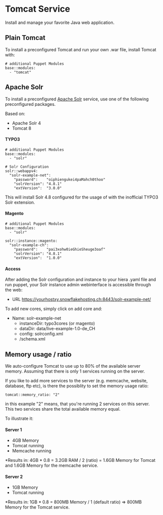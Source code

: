 # Tomcat Service

Install and manage your favorite Java web application. 

## Plain Tomcat

To install a preconfigured Tomcat and run your own .war file, install Tomcat with:

```
# additional Puppet Modules
base::modules:
  - "tomcat"
```

## Apache Solr

To install a preconfigured [Apache Solr](http://lucene.apache.org/solr/) service, use one of the following preconfigured packages.

Based on:

* Apache Solr 4
* Tomcat 8


#### TYPO3

```
# additional Puppet Modules
base::modules:
  - "solr"

# Solr Configuration
solr::webappv4:
  "solr-example-net":
    "password":    "oiphiengukei4paMahch0thoo"
    "solrVersion": "4.8.1"
    "extVersion":  "3.0.0"
```

This will install Solr 4.8 configured for the usage of with the inofficial TYPO3 Solr extension.

#### Magento

```
# additional Puppet Modules
base::modules:
  - "solr"

solr::instance::magento:
  "solr-example-ch":
    "password":    "pai3xohw0ieGhieSheuge3oaf"
    "solrVersion": "4.8.1"
    "extVersion":  "1.0.0"
```

#### Access

After adding the Solr configuration and instance to your hiera .yaml file and run puppet, your Solr instance admin webinterface is accessible through the web:

* URL https://yourhostxy.snowflakehosting.ch:8443/solr-example-net/

To add new cores, simply click on add core and:

* Name: solr-example-net
  * instanceDir: typo3cores (or magento)
  * dataDir: data/live-example-1.0-de_CH
  * config: solrconfig.xml
  * <language>/schema.xml

## Memory usage / ratio

We auto-configure Tomcat to use up to 80% of the available server memory. Assuming that there is only 1 services running on the server. 

If you like to add more services to the server (e.g. memcache, website, database, ftp etc), is there the possiblity to set the memory usage ratio:

```
tomcat::memory_ratio: "2"
```

in this example "2" means, that you're running 2 services on this server. This two services share the total available memory equal.

To illustrate it:

#### Server 1

* 4GB Memory
* Tomcat running
* Memcache running

*Results in: 4GB * 0.8 = 3.2GB RAM / 2 (ratio) = 1.6GB Memory for Tomcat and 1.6GB Memory for the memcache service.

#### Server 2

* 1GB Memory
* Tomcat running

*Results in: 1GB * 0.8 = 800MB Memory / 1 (default ratio) => 800MB Memory for the Tomcat service.
